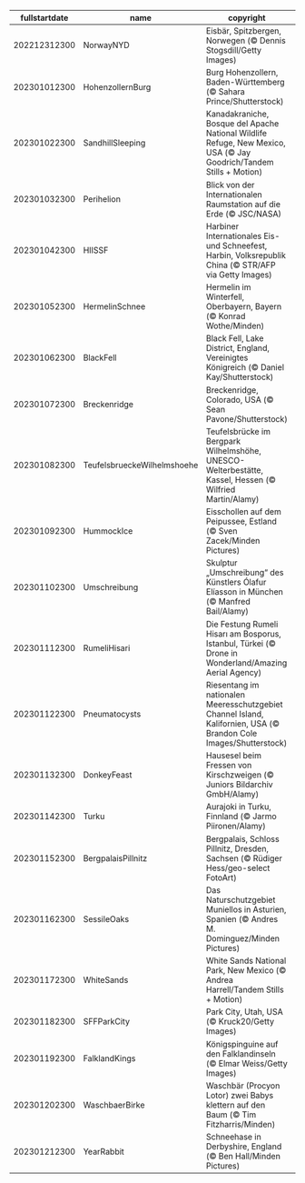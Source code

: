|fullstartdate|name|copyright|title|image|
|--|--|--|--|--|
202212312300|NorwayNYD|Eisbär, Spitzbergen, Norwegen (© Dennis Stogsdill/Getty Images)|Nickerchen am Nordpol|![](/de-DE/2023/01/202212312300NorwayNYD.jpg)|
202301012300|HohenzollernBurg|Burg Hohenzollern, Baden-Württemberg (© Sahara Prince/Shutterstock)|Eine Burg wie aus dem Märchen|![](/de-DE/2023/01/202301012300HohenzollernBurg.jpg)|
202301022300|SandhillSleeping|Kanadakraniche, Bosque del Apache National Wildlife Refuge, New Mexico, USA (© Jay Goodrich/Tandem Stills + Motion)|Wer döst denn da?|![](/de-DE/2023/01/202301022300SandhillSleeping.jpg)|
202301032300|Perihelion|Blick von der Internationalen Raumstation auf die Erde (© JSC/NASA)|So nah und doch so fern|![](/de-DE/2023/01/202301032300Perihelion.jpg)|
202301042300|HIISSF|Harbiner Internationales Eis- und Schneefest, Harbin, Volksrepublik China (© STR/AFP via Getty Images)|Stadt aus Eis|![](/de-DE/2023/01/202301042300HIISSF.jpg)|
202301052300|HermelinSchnee|Hermelin im Winterfell, Oberbayern, Bayern (© Konrad Wothe/Minden)|Gut getarnt jagt es sich besser|![](/de-DE/2023/01/202301052300HermelinSchnee.jpg)|
202301062300|BlackFell|Black Fell, Lake District, England, Vereinigtes Königreich (© Daniel Kay/Shutterstock)|Was ist ein „Fell“?|![](/de-DE/2023/01/202301062300BlackFell.jpg)|
202301072300|Breckenridge|Breckenridge, Colorado, USA (© Sean Pavone/Shutterstock)|Winter in Colorado|![](/de-DE/2023/01/202301072300Breckenridge.jpg)|
202301082300|TeufelsbrueckeWilhelmshoehe|Teufelsbrücke im Bergpark Wilhelmshöhe, UNESCO-Welterbestätte, Kassel, Hessen (© Wilfried Martin/Alamy)|Teil eines Welterbes|![](/de-DE/2023/01/202301082300TeufelsbrueckeWilhelmshoehe.jpg)|
202301092300|HummockIce|Eisschollen auf dem Peipussee, Estland (© Sven Zacek/Minden Pictures)|Wenn Eis Kunst imitiert|![](/de-DE/2023/01/202301092300HummockIce.jpg)|
202301102300|Umschreibung|Skulptur „Umschreibung“ des Künstlers Ólafur Elíasson in München (© Manfred Bail/Alamy)|Wohin führt diese Treppe?|![](/de-DE/2023/01/202301102300Umschreibung.jpg)|
202301112300|RumeliHisari|Die Festung Rumeli Hisarı am Bosporus, Istanbul, Türkei (© Drone in Wonderland/Amazing Aerial Agency)|Wo zwei Kontinente aufeinandertreffen|![](/de-DE/2023/01/202301112300RumeliHisari.jpg)|
202301122300|Pneumatocysts|Riesentang im nationalen Meeresschutzgebiet Channel Island, Kalifornien, USA (© Brandon Cole Images/Shutterstock)|Riesentang|![](/de-DE/2023/01/202301122300Pneumatocysts.jpg)|
202301132300|DonkeyFeast|Hausesel beim Fressen von Kirschzweigen (© Juniors Bildarchiv GmbH/Alamy)|Ein Tag für die Esel|![](/de-DE/2023/01/202301132300DonkeyFeast.jpg)|
202301142300|Turku|Aurajoki in Turku, Finnland (© Jarmo Piironen/Alamy)|Aurajoki in Turku|![](/de-DE/2023/01/202301142300Turku.jpg)|
202301152300|BergpalaisPillnitz|Bergpalais, Schloss Pillnitz, Dresden, Sachsen (© Rüdiger Hess/geo-select FotoArt)|Schloss Pillnitz|![](/de-DE/2023/01/202301152300BergpalaisPillnitz.jpg)|
202301162300|SessileOaks|Das Naturschutzgebiet Muniellos in Asturien, Spanien (© Andres M. Dominguez/Minden Pictures)|Die Magie der Bäume|![](/de-DE/2023/01/202301162300SessileOaks.jpg)|
202301172300|WhiteSands|White Sands National Park, New Mexico (© Andrea Harrell/Tandem Stills + Motion)|Das größte Gipsdünenfeld der Welt|![](/de-DE/2023/01/202301172300WhiteSands.jpg)|
202301182300|SFFParkCity|Park City, Utah, USA (© Kruck20/Getty Images)|Wolken tanzen über Sundance|![](/de-DE/2023/01/202301182300SFFParkCity.jpg)|
202301192300|FalklandKings|Königspinguine auf den Falklandinseln (© Elmar Weiss/Getty Images)|Königspinguine|![](/de-DE/2023/01/202301192300FalklandKings.jpg)|
202301202300|WaschbaerBirke|Waschbär (Procyon Lotor) zwei Babys klettern auf den Baum (© Tim Fitzharris/Minden)|Wenn nur eine Umarmung genügt|![](/de-DE/2023/01/202301202300WaschbaerBirke.jpg)|
202301212300|YearRabbit|Schneehase in Derbyshire, England (© Ben Hall/Minden Pictures)|Sprung ins neue Mondjahr|![](/de-DE/2023/01/202301212300YearRabbit.jpg)|
